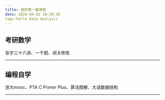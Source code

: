 ```yaml
---
title: 我的第一篇博客
date: 2020-04-02 16:30:38
tags:hello Data Analysis
---
```

## 考研数学

张宇三十六讲、一千题、闭关修炼

---

## 编程自学

浙大mooc、PTA
C Primer Plus、算法图解、大话数据结构

---
